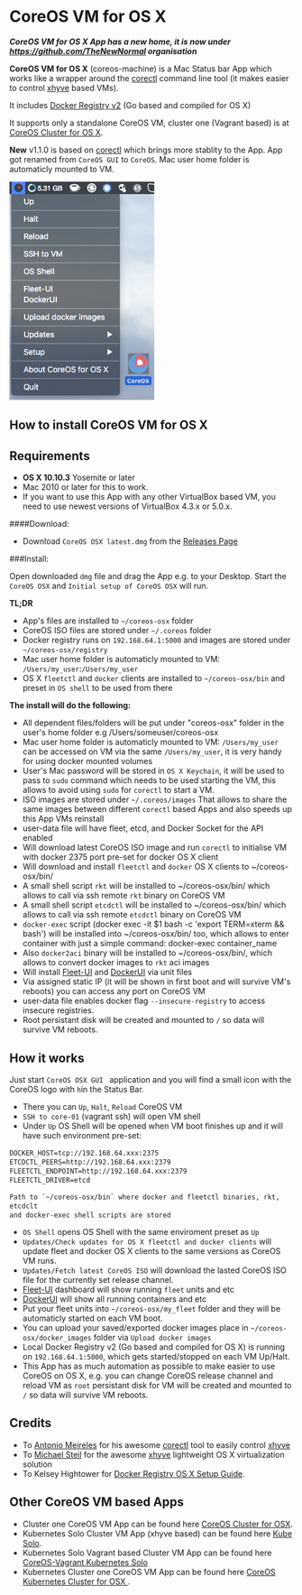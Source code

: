 CoreOS VM for OS X 
========================

***CoreOS VM for OS X App has a new home, it is now under https://github.com/TheNewNormal organisation***

**CoreOS VM for OS X** (coreos-machine) is a Mac Status bar App which works like a wrapper around the [corectl](https://github.com/TheNewNormal/corectl) command line tool (it makes easier to control [xhyve](https://github.com/mist64/xhyve) based VMs). 

It includes [Docker Registry v2](https://github.com/docker/distribution) (Go based and compiled for OS X)

It supports only a standalone CoreOS VM, cluster one (Vagrant based) is at [CoreOS Cluster for OS X](https://github.com/rimusz/coreos-osx-cluster).

**New** v1.1.0 is based on [corectl](https://github.com/TheNewNormal/corectl) which brings more stablity to the App. App got renamed from `CoreOS GUI` to `CoreOS`. Mac user home folder is automaticly mounted to VM.


![CoreOS-OSX](coreos-osx-gui.png "CoreOS-OSX-GUI")


How to install CoreOS VM for OS X
----------

**Requirements**
 -----------
  - **OS X 10.10.3** Yosemite or later 
  - Mac 2010 or later for this to work.
  - If you want to use this App with any other VirtualBox based VM, you need to use newest versions of VirtualBox 4.3.x or 5.0.x.


####Download:
* Download `CoreOS OSX latest.dmg` from the [Releases Page](https://github.com/TheNewNormal/coreos-osx/releases)

###Install:

Open downloaded `dmg` file and drag the App e.g. to your Desktop. Start the `CoreOS OSX` and `Initial setup of CoreOS OSX` will run.

**TL;DR**

- App's files are installed to `~/coreos-osx` folder
- CoreOS ISO files are stored under `~/.coreos` folder
- Docker registry runs on `192.168.64.1:5000` and images are stored under `~/coreos-osx/registry`
- Mac user home folder is automaticly mounted to VM: `/Users/my_user`:`/Users/my_user`
- OS X `fleetctl` and `docker` clients are installed to `~/coreos-osx/bin` and preset in `OS shell` to be used from there

**The install will do the following:**

- All dependent files/folders will be put under "coreos-osx" folder in the user's home folder e.g /Users/someuser/coreos-osx
- Mac user home folder is automaticly mounted to VM: `/Users/my_user` can be accessed on VM via the same `/Users/my_user`, it is very handy for using docker mounted volumes 
- User's Mac password will be stored in `OS X Keychain`, it will be used to pass to `sudo` command which needs to be used starting the VM, this allows to avoid using `sudo` for `corectl` to start a VM. 
- ISO images are stored under `~/.coreos/images`
That allows to share the same images between different `corectl` based Apps and also speeds up this App VMs reinstall
- user-data file will have fleet, etcd, and Docker Socket for the API enabled
- Will download latest CoreOS ISO image and run `corectl` to initialise VM with docker 2375 port pre-set for docker OS X client
- Will download and install `fleetctl` and `docker` OS X clients to ~/coreos-osx/bin/
- A small shell script `rkt` will be installed to ~/coreos-osx/bin/ which allows to call via ssh remote `rkt` binary on CoreOS VM
- A small shell script `etcdctl` will be installed to ~/coreos-osx/bin/ which allows to call via ssh remote `etcdctl` binary on CoreOS VM
- `docker-exec` script (docker exec -it $1 bash -c 'export TERM=xterm && bash') will be installed 
 into ~/coreos-osx/bin/ too, which allows to enter container with just a simple command:
 docker-exec container_name 
- Also `docker2aci` binary will be installed to ~/coreos-osx/bin/, which allows to convert docker images to `rkt` aci images
- Will install [Fleet-UI](http://fleetui.com) and [DockerUI](https://github.com/crosbymichael/dockerui) via unit files
- Via assigned static IP (it will be shown in first boot and will survive VM's reboots) you can access any port on CoreOS VM
- user-data file enables docker flag `--insecure-registry` to access insecure registries.
- Root persistant disk will be created and mounted to `/` so data will survive VM reboots. 


How it works
------------

Just start `CoreOS OSX GUI ` application and you will find a small icon with the CoreOS logo with `h`in the Status Bar.

* There you can `Up`, `Halt`, `Reload` CoreOS VM
* `SSH to core-01` (vagrant ssh) will open VM shell
* Under `Up` OS Shell will be opened when VM boot finishes up and it will have such environment pre-set:

```
DOCKER_HOST=tcp://192.168.64.xxx:2375
ETCDCTL_PEERS=http://192.168.64.xxx:2379
FLEETCTL_ENDPOINT=http://192.168.64.xxx:2379
FLEETCTL_DRIVER=etcd
```
```
Path to `~/coreos-osx/bin` where docker and fleetctl binaries, rkt, etcdclt 
and docker-exec shell scripts are stored
```

* `OS Shell` opens OS Shell with the same enviroment preset as `Up`
* `Updates/Check updates for OS X fleetctl and docker clients` will update fleet and docker OS X clients to the same versions as CoreOS VM runs.
* `Updates/Fetch latest CoreOS ISO` will download the lasted CoreOS ISO file for the currently set release channel. 
* [Fleet-UI](http://fleetui.com) dashboard will show running `fleet` units and etc
* [DockerUI](https://github.com/crosbymichael/dockerui) will show all running containers and etc
* Put your fleet units into `~/coreos-osx/my_fleet` folder and they will be automaticly started on each VM boot.
* You can upload your saved/exported docker images place in `~/coreos-osx/docker_images` folder via `Upload docker images`
* Local Docker Registry v2 (Go based and compiled for  OS X) is running on `192.168.64.1:5000`, which gets started/stopped on each VM Up/Halt.
* This App has as much automation as possible to make easier to use CoreOS on OS X, e.g. you can change CoreOS release channel and reload VM as `root` persistant disk for VM will be created and mounted to `/` so data will survive VM reboots.


Credits
-----------
* To [Antonio Meireles](https://github.com/AntonioMeireles) for his awesome [corectl](https://github.com/TheNewNormal/corectl) tool to easily control [xhyve](https://github.com/mist64/xhyve)
* To [Michael Steil](https://github.com/mist64) for the awesome [xhyve](https://github.com/mist64/xhyve) lightweight OS X virtualization solution
* To Kelsey Hightower for [Docker Registry OS X Setup Guide](https://github.com/kelseyhightower/docker-registry-osx-setup-guide).


Other CoreOS VM based Apps
-----------
* Cluster one CoreOS VM App can be found here [CoreOS Cluster for OSX](https://github.com/rimusz/coreos-osx-cluster).
* Kubernetes Solo Cluster VM App (xhyve based) can be found here [Kube Solo](https://github.com/TheNewNormal/kube-solo-osx).
* Kubernetes Solo Vagrant based Cluster VM App can be found here [CoreOS-Vagrant Kubernetes Solo](https://github.com/rimusz/coreos-osx-kubernetes-solo)
* Kubernetes Cluster one CoreOS VM App can be found here [CoreOS Kubernetes Cluster for OSX ](https://github.com/rimusz/coreos-osx-kubernetes-cluster).

